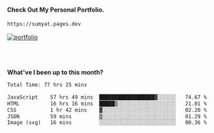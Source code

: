 #### Check Out My Personal Portfolio.
````bash
https://sumyat.pages.dev
````

<a href='https://sumyat.pages.dev/'>
    <img src='https://user-images.githubusercontent.com/108873224/211860821-15c31441-8db7-4fb7-8537-28a0c11e9408.png' alt='portfolio' align='center' />
</a>


<br />
<br />


<br />
<br />

**What've I been up to this month?**

<!--START_SECTION:waka-->

```txt
Total Time: 77 hrs 25 mins

JavaScript    57 hrs 49 mins  ██████████████████▓░░░░░░   74.67 %
HTML          16 hrs 16 mins  █████▒░░░░░░░░░░░░░░░░░░░   21.01 %
CSS           1 hr 42 mins    ▓░░░░░░░░░░░░░░░░░░░░░░░░   02.20 %
JSON          59 mins         ▒░░░░░░░░░░░░░░░░░░░░░░░░   01.29 %
Image (svg)   16 mins         ░░░░░░░░░░░░░░░░░░░░░░░░░   00.36 %
```

<!--END_SECTION:waka-->




